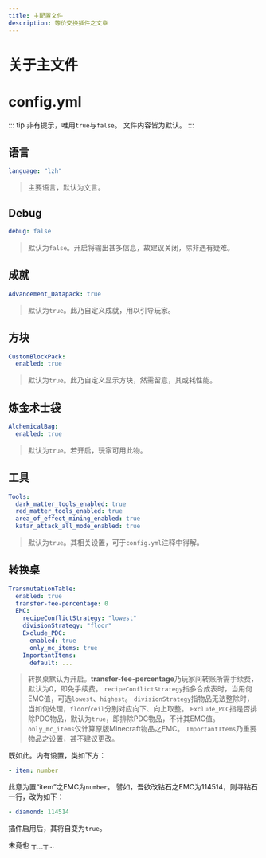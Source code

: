 ```yaml
---
title: 主配置文件
description: 等价交换插件之文章
---
```


# 关于主文件
# config.yml

::: tip
非有提示，唯用`true`与`false`。
文件内容皆为默认。
:::

## 语言
```yaml
language: "lzh"
```
> 主要语言，默认为文言。

## Debug
```yaml
debug: false
```
> 默认为`false`。开启将输出甚多信息，故建议关闭，除非遇有疑难。

## 成就
```yaml
Advancement_Datapack: true
```
> 默认为`true`。此乃自定义成就，用以引导玩家。

## 方块
```yaml
CustomBlockPack:
  enabled: true
```
> 默认为`true`。此乃自定义显示方块，然需留意，其或耗性能。

## 炼金术士袋
```yaml
AlchemicalBag:
  enabled: true
```
> 默认为`true`。若开启，玩家可用此物。

## 工具
```yaml
Tools:
  dark_matter_tools_enabled: true
  red_matter_tools_enabled: true
  area_of_effect_mining_enabled: true
  katar_attack_all_mode_enabled: true
```
> 默认为`true`。其相关设置，可于`config.yml`注释中得解。

## 转换桌
```yaml
TransmutationTable:
  enabled: true
  transfer-fee-percentage: 0
  EMC:
    recipeConflictStrategy: "lowest"
    divisionStrategy: "floor"
    Exclude_PDC:
      enabled: true
      only_mc_items: true
    ImportantItems:
      default: ...
```
> 转换桌默认为开启。**transfer-fee-percentage**乃玩家间转账所需手续费，默认为0，即免手续费。
> `recipeConflictStrategy`指多合成表时，当用何EMC值，可选`lowest`、`highest`。
> `divisionStrategy`指物品无法整除时，当如何处理，`floor`/`ceil`分别对应向下、向上取整。
> `Exclude_PDC`指是否排除PDC物品，默认为`true`，即排除PDC物品，不计其EMC值。
> `only_mc_items`仅计算原版Minecraft物品之EMC。
> `ImportantItems`乃重要物品之设置，甚不建议更改。

<QuestionBlock title="与汝何干？吾必欲置之！">

既如此。内有设置，类如下方：
```yaml
- item: number
```
此意为置“item”之EMC为`number`。
譬如，吾欲改钻石之EMC为114514，则寻钻石一行，改为如下：

```yaml
- diamond: 114514
```

</QuestionBlock>

<QuestionBlock title="ConfrimDatapack何不言？">

插件启用后，其将自变为`true`。

</QuestionBlock>

<QuestionBlock title="贤者之石何如？">

未竟也 ╥﹏╥...

</QuestionBlock>